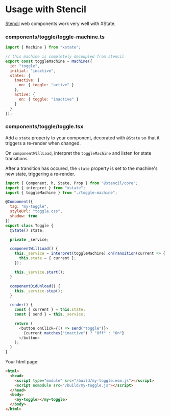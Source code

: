 # Usage with Stencil

[Stencil](https://stenciljs.com/) web components work very well with XState.

### components/toggle/toggle-machine.ts

```js
import { Machine } from "xstate";

// this machine is completely decoupled from stencil
export const toggleMachine = Machine({
  id: "toggle",
  initial: "inactive",
  states: {
    inactive: {
      on: { toggle: "active" }
    },
    active: {
      on: { toggle: "inactive" }
    }
  }
});
```

### components/toggle/toggle.tsx

Add a `state` property to your component, decorated with `@State` so that it triggers a re-render when changed.

On `componentWillLoad`, interpret the `toggleMachine` and listen for state transitions.

After a transition has occured, the `state` property is set to the machine's new state, triggering a re-render.

```js
import { Component, h, State, Prop } from "@stencil/core";
import { interpret } from "xstate";
import { toggleMachine } from "./toggle-machine";

@Component({
  tag: "my-toggle",
  styleUrl: "toggle.css",
  shadow: true
})
export class Toggle {
  @State() state;

  private _service;

  componentWillLoad() {
    this._service = interpret(toggleMachine).onTransition(current => {
      this.state = { current };
    });

    this._service.start();
  }

  componentDidUnload() {
    this._service.stop();
  }

  render() {
    const { current } = this.state;
    const { send } = this._service;

    return (
      <button onClick={() => send("toggle")}>
        {current.matches("inactive") ? "Off" : "On"}
      </button>
    );
  }
}
```

Your html page:

```html
<html>
  <head>
    <script type="module" src="/build/my-toggle.esm.js"></script>
    <script nomodule src="/build/my-toggle.js"></script>
  </head>
  <body>
    <my-toggle></my-toggle>
  </body>
</html>
```